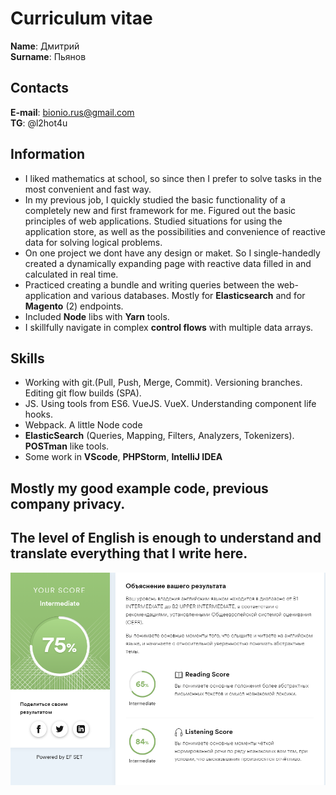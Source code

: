 # Curriculum vitae
**Name**: Дмитрий <br>
**Surname**: Пьянов <br>

## Contacts
**E-mail**: bionio.rus@gmail.com <br>
**TG**: @l2hot4u <br>

## Information
* I liked mathematics at school, so since then I prefer to solve tasks in the most convenient and fast way.
* In my previous job, I quickly studied the basic functionality of a completely new and first framework for me. Figured out the basic principles of web applications. Studied situations for using the application store, as well as the possibilities and convenience of reactive data for solving logical problems.
* On one project we dont have any design or maket. So I single-handedly created a dynamically expanding page with reactive data filled in and calculated in real time.
* Practiced creating a bundle and writing queries between the web-application and various databases. Mostly for **Elasticsearch** and for **Magento** (2) endpoints.
* Included **Node** libs with **Yarn** tools.
* I skillfully navigate in complex **control flows** with multiple data arrays.

## Skills
* Working with git.(Pull, Push, Merge, Commit). Versioning branches. Editing git flow builds (SPA).
* JS. Using tools from ES6. VueJS. VueX. Understanding component life hooks.
* Webpack. A little Node code
* **ElasticSearch** (Queries, Mapping, Filters, Analyzers, Tokenizers). **POSTman** like tools.
* Some work in **VScode**, **PHPStorm**, **IntelliJ IDEA**

## Mostly my good example code, previous company privacy.

## The level of English is enough to understand and translate everything that I write here.
![Dont know how to share this](https://github.com/2code4u/rsschool-cv/blob/main/fastEng_check.png?raw=true)
